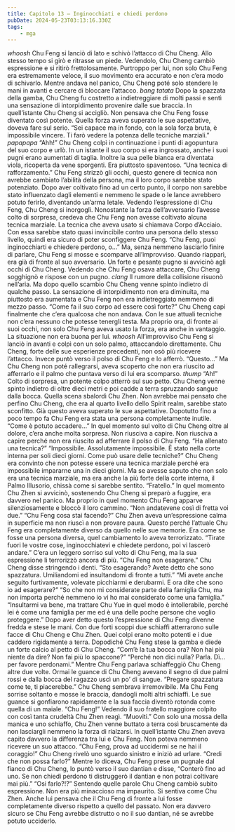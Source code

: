 ```yaml
---
title: Capitolo 13 – Inginocchiati e chiedi perdono
pubDate: 2024-05-23T03:13:16.330Z
tags:
    - mga
---
```

*whoosh* Chu Feng si lanciò di lato e schivò l’attacco di Chu Cheng.
Allo stesso tempo si girò e ritrasse un piede.
Vedendolo, Chu Cheng cambiò espressione e si ritirò frettolosamente. Purtroppo per lui, non solo Chu Feng era estremamente veloce, il suo movimento era accurato e non c’era modo di schivarlo.
Mentre andava nel panico, Chu Cheng poté solo stendere le mani in avanti e cercare di bloccare l’attacco.
*bang*
*tatata*
Dopo la spazzata della gamba, Chu Cheng fu costretto a indietreggiare di molti passi e sentì una sensazione di intorpidimento provenire dalle sue braccia.
In quell’istante Chu Cheng si accigliò. Non pensava che Chu Feng fosse diventato così potente.
Quella forza aveva superato le sue aspettative, doveva fare sul serio.
“Sei capace ma in fondo, con la sola forza bruta, è impossibile vincere. Ti farò vedere la potenza delle tecniche marziali.”
*papapapa*
“Ahh!”
Chu Cheng colpì in continuazione i punti di agopuntura del suo corpo e urlò. In un istante il suo corpo si era ingrossato, anche i suoi pugni erano aumentati di taglia.
Inoltre la sua pelle bianca era diventata viola, ricoperta da vene sporgenti. Era piuttosto spaventoso.
“Una tecnica di rafforzamento.”
Chu Feng strizzò gli occhi, questo genere di tecnica non avrebbe cambiato l’abilità della persona, ma il loro corpo sarebbe stato potenziato.
Dopo aver coltivato fino ad un certo punto, il corpo non sarebbe stato influenzato dagli elementi e nemmeno le spade o le lance avrebbero potuto ferirlo, diventando un’arma letale.
Vedendo l’espressione di Chu Feng, Chu Cheng si inorgoglì. Nonostante la forza dell’avversario l’avesse colto di sorpresa, credeva che Chu Feng non avesse coltivato alcuna tecnica marziale.
La tecnica che aveva usato si chiamava Corpo d’Acciaio. Con essa sarebbe stato quasi invincibile contro una persona dello stesso livello, quindi era sicuro di poter sconfiggere Chu Feng.
“Chu Feng, puoi inginocchiarti e chiedere perdono, o…”
Ma, senza nemmeno lasciarlo finire di parlare, Chu Feng si mosse e scomparve all’improvviso.
Quando riapparì, era già di fronte al suo avversario. Un forte e pesante pugno si avvicinò agli occhi di Chu Cheng.
Vedendo che Chu Feng osava attaccare, Chu Cheng sogghignò e rispose con un pugno.
*clang*
Il rumore della collisione risuonò nell’aria.
Ma dopo quello scambio Chu Cheng venne spinto indietro di qualche passo. La sensazione di intorpidimento non era diminuita, ma piuttosto era aumentata e Chu Feng non era indietreggiato nemmeno di mezzo passo.
“Come fa il suo corpo ad essere così forte?”
Chu Cheng capì finalmente che c’era qualcosa che non andava. Con le sue attuali tecniche non c’era nessuno che potesse tenergli testa.
Ma proprio ora, di fronte ai suoi occhi, non solo Chu Feng aveva usato la forza, era anche in vantaggio. La situazione non era buona per lui.
*whoosh*
All’improvviso Chu Feng si lanciò in avanti e colpì con un solo palmo, attaccandolo direttamente.
Chu Cheng, forte delle sue esperienze precedenti, non osò più ricevere l’attacco. Invece puntò verso il polso di Chu Feng e lo afferrò.
“Questo…”
Ma Chu Cheng non poté rallegrarsi, aveva scoperto che non era riuscito ad afferrarlo e il palmo che puntava verso di lui era scomparso.
*thump*
“Ah!”
Colto di sorpresa, un potente colpo atterrò sul suo petto.
Chu Cheng venne spinto indietro di oltre dieci metri e poi cadde a terra spruzzando sangue dalla bocca.
Quella scena sbalordì Chu Zhen. Non avrebbe mai pensato che perfino Chu Cheng, che era al quarto livello dello Spirit realm, sarebbe stato sconfitto.
Già questo aveva superato le sue aspettative. Dopotutto fino a poco tempo fa Chu Feng era stata una persona completamente inutile.
“Come è potuto accadere…”
In quel momento sul volto di Chu Cheng oltre al dolore, c’era anche molta sorpresa.
Non riusciva a capire. Non riusciva a capire perché non era riuscito ad afferrare il polso di Chu Feng.
“Ha allenato una tecnica?”
“Impossibile. Assolutamente impossibile. È stato nella corte interna per soli dieci giorni. Come può usare delle tecniche?”
Chu Cheng era convinto che non potesse essere una tecnica marziale perché era impossibile impararne una in dieci giorni.
Ma se avesse saputo che non solo era una tecnica marziale, ma era anche la più forte della corte interna, il Palmo Illusorio, chissà come si sarebbe sentito.
“Fratello.” In quel momento Chu Zhen si avvicinò, sostenendo Chu Cheng si preparò a fuggire, era davvero nel panico.
Ma proprio in quel momento Chu Feng apparve silenziosamente e bloccò il loro cammino.
“Non andatevene così di fretta voi due.”
“Chu Feng cosa stai facendo?”
Chu Zhen aveva un’espressione calma in superficie ma non riuscì a non provare paura.
Questo perché l’attuale Chu Feng era completamente diverso da quello nelle sue memorie. Era come se fosse una persona diversa, quel cambiamento lo aveva terrorizzato.
“Tirate fuori le vostre cose, inginocchiatevi e chiedete perdono, poi vi lascerò andare.” C’era un leggero sorriso sul volto di Chu Feng, ma la sua espressione li terrorizzò ancora di più.
“Chu Feng non esagerare.” Chu Cheng disse stringendo i denti.
“Sto esagerando? Avete detto che sono spazzatura. Umiliandomi ed insultandomi di fronte a tutti.”
“Mi avete anche seguito furtivamente, volevate picchiarmi e derubarmi. E ora dite che sono io ad esagerare?”
“So che non mi considerate parte della famiglia Chu, ma non importa perché nemmeno io vi ho mai considerato come una famiglia.”
“Insultarmi va bene, ma trattare Chu Yue in quel modo è intollerabile, perché lei è come una famiglia per me ed è una delle poche persone che voglio proteggere.”
Dopo aver detto questo l’espressione di Chu Feng divenne fredda e stese le mani. Con due forti scoppi due schiaffi atterrarono sulle facce di Chu Cheng e Chu Zhen.
Quei colpi erano molto potenti e i due caddero rigidamente a terra. Dopodiché Chu Feng stese la gamba e diede un forte calcio al petto di Chu Cheng.
“Com’è la tua bocca ora? Non hai più niente da dire? Non fai più lo spaccone?”
“Perché non dici nulla? Parla. Dì… per favore perdonami.” Mentre Chu Feng parlava schiaffeggiò Chu Cheng altre due volte.
Ormai le guance di Chu Cheng avevano il segno di due palmi rossi e dalla bocca del ragazzo uscì un po’ di sangue.
“Pregare spazzatura come te, ti piacerebbe.” Chu Cheng sembrava irremovibile.
Ma Chu Feng sorrise soltanto e mosse le braccia, dandogli molti altri schiaffi.
Le sue guance si gonfiarono rapidamente e la sua faccia diventò rotonda come quella di un maiale.
“Chu Feng!” Vedendo il suo fratello maggiore colpito con così tanta crudeltà Chu Zhen reagì.
“Muoviti.” Con solo una mossa della manica e uno schiaffo, Chu Zhen venne buttato a terra così bruscamente da non lasciargli nemmeno la forza di rialzarsi.
In quell’istante Chu Zhen aveva capito davvero la differenza tra lui e Chu Feng. Non poteva nemmeno ricevere un suo attacco.
“Chu Feng, prova ad uccidermi se ne hai il coraggio!” Chu Cheng rivelò uno sguardo sinistro e iniziò ad urlare.
“Credi che non possa farlo?” Mentre lo diceva, Chu Feng prese un pugnale dal fianco di Chu Cheng, lo puntò verso il suo dantian e disse,
“Conterò fino ad uno. Se non chiedi perdono ti distruggerò il dantian e non potrai coltivare mai più.”
“Osi farlo?!?” Sentendo quelle parole Chu Cheng cambiò subito espressione. Non era più minaccioso ma impaurito.
Si sentiva come Chu Zhen. Anche lui pensava che il Chu Feng di fronte a lui fosse completamente diverso rispetto a quello del passato.
Non era davvero sicuro se Chu Feng avrebbe distrutto o no il suo dantian, né se avrebbe potuto ucciderlo.



